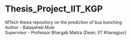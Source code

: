 # Thesis_Project_IIT_KGP
MTech thesis repository on the prediction of bus bunching
<br> Author - Balasaheb Mule 
<br> Supervisor - Professor Bhargab Maitra (Dean, IIT Kharagpur)
